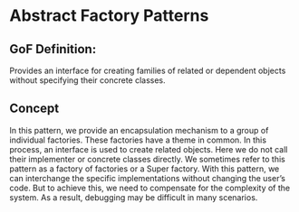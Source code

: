 # Abstract Factory Patterns

## GoF Definition: 
Provides an interface for creating families of related or dependent objects without specifying their concrete classes.

## Concept 
In this pattern, we provide an encapsulation mechanism to a group of individual factories. These factories have a theme in common. In this process, an interface is used to create related objects. 
Here we do not call their implementer or concrete classes directly. We sometimes refer to this pattern as a factory of factories or a Super factory.
With this pattern, we can interchange the specific implementations without changing the user’s code. But to achieve this, we need to compensate for the complexity of the system. As a result, debugging may be difficult in many scenarios.
